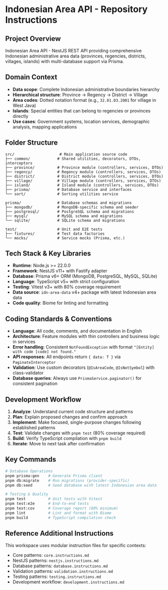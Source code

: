 # Indonesian Area API - Repository Instructions

## Project Overview
Indonesian Area API - NestJS REST API providing comprehensive Indonesian administrative area data (provinces, regencies, districts, villages, islands) with multi-database support via Prisma.

## Domain Context
- **Data scope**: Complete Indonesian administrative boundaries hierarchy
- **Hierarchical structure**: Province → Regency → District → Village
- **Area codes**: Dotted notation format (e.g., `32.01.03.2001` for village in West Java)
- **Islands**: Special entities that can belong to regencies or provinces directly
- **Use cases**: Government systems, location services, demographic analysis, mapping applications

## Folder Structure
```
src/                    # Main application source code
├── common/            # Shared utilities, decorators, DTOs, interceptors
├── province/          # Province module (controllers, services, DTOs)
├── regency/           # Regency module (controllers, services, DTOs)
├── district/          # District module (controllers, services, DTOs)
├── village/           # Village module (controllers, services, DTOs)
├── island/            # Island module (controllers, services, DTOs)
├── prisma/            # Database service and interfaces
└── sort/              # Sorting utilities service

prisma/                # Database schemas and migrations
├── mongodb/           # MongoDB-specific schema and seeder
├── postgresql/        # PostgreSQL schema and migrations
├── mysql/             # MySQL schema and migrations
└── sqlite/            # SQLite schema and migrations

test/                  # Unit and E2E tests
├── fixtures/          # Test data factories
└── mocks/             # Service mocks (Prisma, etc.)
```

## Tech Stack & Key Libraries
- **Runtime**: Node.js >= 22.0.0
- **Framework**: NestJS v11+ with Fastify adapter
- **Database**: Prisma v6+ ORM (MongoDB, PostgreSQL, MySQL, SQLite)
- **Language**: TypeScript v5+ with strict configuration
- **Testing**: Vitest v3+ with 80% coverage requirement
- **Data source**: `idn-area-data` v4+ package with latest Indonesian area data
- **Code quality**: Biome for linting and formatting

## Coding Standards & Conventions
- **Language**: All code, comments, and documentation in English
- **Architecture**: Feature modules with thin controllers and business logic in services
- **Error handling**: Consistent `NotFoundException` with format `"[Entity] with code [code] not found."`
- **API responses**: All endpoints return `{ data: T }` via `PaginateInterceptor`
- **Validation**: Use custom decorators (`@IsAreaCode`, `@IsNotSymbol`) with class-validator
- **Database queries**: Always use `PrismaService.paginator()` for consistent pagination

## Development Workflow
1. **Analyze**: Understand current code structure and patterns
2. **Plan**: Explain proposed changes and confirm approach
3. **Implement**: Make focused, single-purpose changes following established patterns
4. **Test**: Validate changes with `pnpm test` (80% coverage required)
5. **Build**: Verify TypeScript compilation with `pnpm build`
6. **Iterate**: Move to next task after confirmation

## Key Commands
```bash
# Database Operations
pnpm prisma:gen    # Generate Prisma client
pnpm db:migrate    # Run migrations (provider-specific)
pnpm db:seed       # Seed database with latest Indonesian area data

# Testing & Quality
pnpm test          # Unit tests with Vitest
pnpm test:e2e      # End-to-end tests
pnpm test:cov      # Coverage report (80% minimum)
pnpm lint          # Lint and format with Biome
pnpm build         # TypeScript compilation check
```

## Reference Additional Instructions
This workspace uses modular instruction files for specific contexts:
- Core patterns: `core.instructions.md`
- NestJS patterns: `nestjs.instructions.md`
- Database patterns: `database.instructions.md`
- Validation patterns: `validation.instructions.md`
- Testing patterns: `testing.instructions.md`
- Development workflow: `development.instructions.md`
